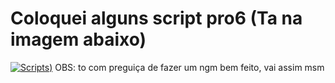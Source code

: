 # Coloquei alguns script pro6 (Ta na imagem abaixo)

  
[![Scripts](https://github.com/user-attachments/assets/b772ba9d-9cf8-4a28-b47e-effc5d8f4367))](https://github.com/odeiosaladofuturo/Scripts/tree/main/src)
 OBS: to com preguiça de fazer um ngm bem feito, vai assim msm

<!--git add--> 
<!--
**odeiocmsp/odeiocmsp** is a ✨ _special_ ✨ repository because its `README.md` (this file) appears on your GitHub profile.

Here are some ideas to get you started:

- 🔭 I’m currently working on ...
- 🌱 I’m currently learning ...
- 👯 I’m looking to collaborate on ...
- 🤔 I’m looking for help with ...
- 💬 Ask me about ...
- 📫 How to reach me: ...
- 😄 Pronouns: ...
- ⚡ Fun fact: ...
-->
